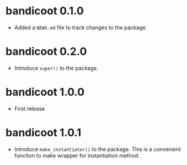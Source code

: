 
# bandicoot 0.1.0

* Added a `NEWS.md` file to track changes to the package.

# bandicoot 0.2.0

* Introduce `super()` to the package.

# bandicoot 1.0.0

* First release

# bandicoot 1.0.1

* Introduce `make_instantiator()` to the package. This is a convenient function to make wrapper for instantiation method.
